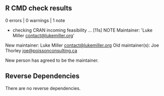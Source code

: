 ## R CMD check results

0 errors | 0 warnings | 1 note

* checking CRAN incoming feasibility ... [11s] NOTE
Maintainer: 'Luke Miller <contact@lukemiller.org>'

New maintainer:
  Luke Miller <contact@lukemiller.org>
Old maintainer(s):
  Joe Thorley <joe@poissonconsulting.ca>

New person has agreed to be the maintainer. 

## Reverse Dependencies

There are no reverse dependencies.

